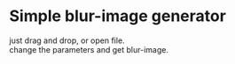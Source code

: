 # Simple blur-image generator
just drag and drop, or open file.  
change the parameters and get blur-image.